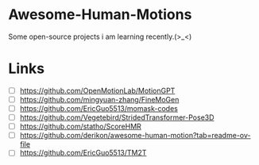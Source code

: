 # Awesome-Human-Motions

Some open-source projects i am learning recently.(>_<)


# Links

 - [ ] https://github.com/OpenMotionLab/MotionGPT
 - [ ] https://github.com/mingyuan-zhang/FineMoGen
 - [ ] https://github.com/EricGuo5513/momask-codes
 - [ ] https://github.com/Vegetebird/StridedTransformer-Pose3D
 - [ ] https://github.com/statho/ScoreHMR
 - [ ] https://github.com/derikon/awesome-human-motion?tab=readme-ov-file
 - [ ] https://github.com/EricGuo5513/TM2T

